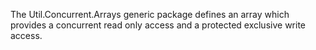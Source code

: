 The Util.Concurrent.Arrays generic package defines an array which provides a concurrent read only access and a protected exclusive write access.


